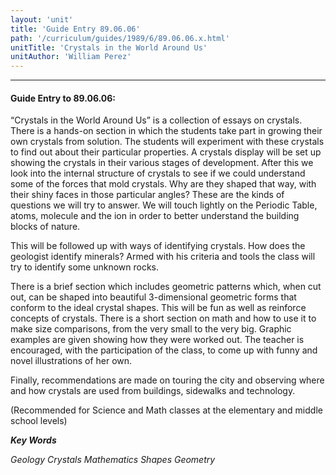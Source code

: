 ```yaml
---
layout: 'unit'
title: 'Guide Entry 89.06.06'
path: '/curriculum/guides/1989/6/89.06.06.x.html'
unitTitle: 'Crystals in the World Around Us'
unitAuthor: 'William Perez'
---
```


<body>
<hr/>
 <h4>
  Guide Entry to 89.06.06:
 </h4>
 “Crystals in the World Around Us” is a collection of essays on crystals. There is a hands-on section in which the students take part in growing their own crystals from solution. The students will experiment with these crystals to find out about their particular properties. A crystals display will be set up showing the crystals in their various stages of development. After this we look into the internal structure of crystals to see if we could understand some of the forces that mold crystals. Why are they shaped that way, with their shiny faces in those particular angles? These are the kinds of questions we will try to answer. We will touch lightly on the Periodic Table, atoms, molecule and the ion in order to better understand the building blocks of nature.
 <p>
  This will be followed up with ways of identifying crystals. How does the geologist identify minerals? Armed with his criteria and tools the class will try to identify some unknown rocks.
 </p>
 <p>
  There is a brief section which includes geometric patterns which, when cut out, can be shaped into beautiful 3-dimensional geometric forms that conform to the ideal crystal shapes. This will be fun as well as reinforce concepts of crystals. There is a short section on math and how to use it to make size comparisons, from the very small to the very big. Graphic examples are given showing how they were worked out. The teacher is encouraged, with the participation of the class, to come up with funny and novel illustrations of her own.
 </p>
 <p>
  Finally, recommendations are made on touring the city and observing where and how crystals are used from buildings, sidewalks and technology.
 </p>
 <p>
  (Recommended for Science and Math classes at the elementary and middle school levels)
 </p>
<p>
  <b>
   <i>
    Key Words
   </i>
  </b>
  <br/>
 </p>
 <p>
  <i>
   Geology Crystals Mathematics Shapes Geometry
  </i>
 </p>

</body>
